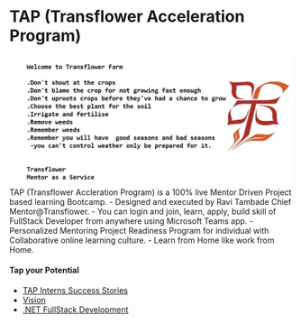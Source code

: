 # TAP (Transflower Acceleration Program)
<img src="https://github.com/RaviTambade/tap/blob/main/images/TransflowerFarm.jpg"/>
TAP (Transflower Accleration Program) is a  100% live Mentor Driven Project based learning Bootcamp. 
- Designed and executed by Ravi Tambade Chief Mentor@Transflower. 
- You can login and join, learn, apply, build skill of FullStack Developer from anywhere using Microsoft Teams app.
- Personalized Mentoring Project Readiness Program for individual with Collaborative online learning culture.
- Learn from Home like work from Home.

#### Tap your Potential
- <a href="https://github.com/RaviTambade/tap/blob/main/notes/successstories.md">TAP Interns Success Stories</a> 
- <a href="https://github.com/RaviTambade/tap/blob/main/notes/successstories.md">Vision</a> 
- <a href="https://github.com/RaviTambade/tap/blob/main/notes/dotnetfullstack.md">.NET FullStack Development</a>
